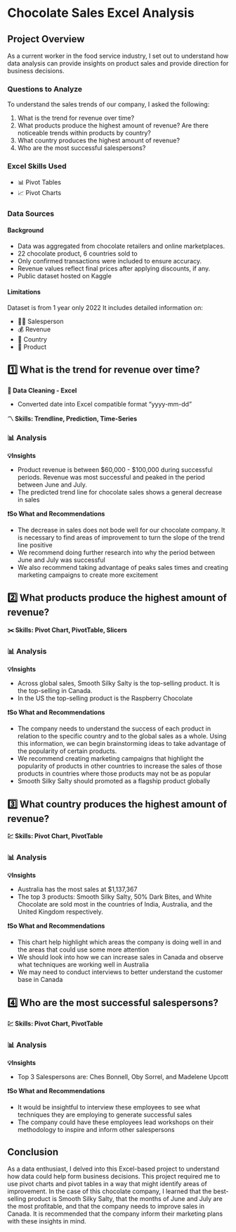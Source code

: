 # Chocolate Sales Excel Analysis

## Project Overview

As a current worker in the food service industry, I set out to understand how data analysis can provide insights on product sales and provide direction for business decisions. 

### Questions to Analyze

To understand the sales trends of our company, I asked the following:

1. What is the trend for revenue over time?
2. What products produce the highest amount of revenue? Are there noticeable trends within products by country?
3. What country produces the highest amount of revenue? 
4. Who are the most successful salespersons? 

### Excel Skills Used 
- 📊 Pivot Tables
- 📈 Pivot Charts

### Data Sources 

#### Background

- Data was aggregated from chocolate retailers and online marketplaces.
- 22 chocolate product, 6 countries sold to
- Only confirmed transactions were included to ensure accuracy.
- Revenue values reflect final prices after applying discounts, if any.
- Public dataset hosted on Kaggle

#### Limitations
Dataset is from 1 year only 2022
It includes detailed information on:
- 👨‍💼 Salesperson
- 💰 Revenue
- 📍 Country
- 🍫 Product


## 1️⃣ What is the trend for revenue over time?

**🧹 Data Cleaning - Excel**
- Converted date into Excel compatible format “yyyy-mm-dd”

**〽️ Skills: Trendline, Prediction, Time-Series**

### 📊 Analysis
**💡Insights**
- Product revenue is between $60,000 - $100,000 during successful periods. Revenue was most successful and peaked in the period between June and July.
- The predicted trend line for chocolate sales shows a general decrease in sales
  
**❗So What and Recommendations**
- The decrease in sales does not bode well for our chocolate company. It is necessary to find areas of improvement to turn the slope of the trend line positive
- We recommend doing further research into why the period between June and July was successful
- We also recommend taking advantage of peaks sales times and creating marketing campaigns to create more excitement

## 2️⃣ What products produce the highest amount of revenue?

**✂️ Skills: Pivot Chart, PivotTable, Slicers**

### 📊 Analysis
**💡Insights**
- Across global sales, Smooth Silky Salty is the top-selling product. It is the top-selling in Canada.
- In the US the top-selling product is the Raspberry Chocolate

**❗So What and Recommendations**
- The company needs to understand the success of each product in relation to the specific country and to the global sales as a whole. Using this information, we can begin brainstorming ideas to take advantage of the popularity of certain products.
- We recommend creating marketing campaigns that highlight the popularity of products in other countries to increase the sales of those products in countries where those products may not be as popular
- Smooth Silky Salty should promoted as a flagship product globally 

## 3️⃣ What country produces the highest amount of revenue? 

**💹 Skills: Pivot Chart, PivotTable**

### 📊 Analysis
**💡Insights**
- Australia has the most sales at $1,137,367
- The top 3 products: Smooth Silky Salty, 50% Dark Bites, and White Chocolate are sold most in the countries of India, Australia, and the United Kingdom respectively.

**❗So What and Recommendations**
- This chart help highlight which areas the company is doing well in and the areas that could use some more attention
- We should look into how we can increase sales in Canada and observe what techniques are working well in Australia
- We may need to conduct interviews to better understand the customer base in Canada  

## 4️⃣ Who are the most successful salespersons? 

**💹 Skills: Pivot Chart, PivotTable**

### 📊 Analysis
**💡Insights**
- Top 3 Salespersons are: Ches Bonnell, Oby Sorrel, and Madelene Upcott

**❗So What and Recommendations**
- It would be insightful to interview these employees to see what techniques they are employing to generate successful sales
- The company could have these employees lead workshops on their methodology to inspire and inform other salespersons

## Conclusion
As a data enthusiast, I delved into this Excel-based project to understand how data could help form business decisions. This project required me to use pivot charts and pivot tables in a way that might identify areas of improvement. In the case of this chocolate company, I learned that the best-selling product is Smooth Silky Salty, that the months of June and July are the most profitable, and that the company needs to improve sales in Canada. It is recommended that the company inform their marketing plans with these insights in mind.  
